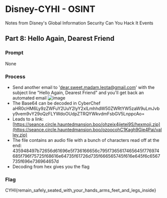 # Disney-CYHI - OSINT
Notes from Disney's Global Information Security Can You Hack It Events

## Part 8: Hello Again, Dearest Friend
### Prompt
None
### Process
* Send another email to 'dear.sweet.madam.leota@gmail.com' with the subject line "Hello Again, Dearest Friend" and you'll get back an automated email
![image](https://github.com/vbyerley/Disney-CYHI/assets/54579088/d49d34b8-9666-4959-88fa-886aaefaafe9)
* The Base64 can be decoded in CyberChef aHR0cHM6Ly9zZWFuY2UuY2lyY2xlLmhhdW50ZWRtYW5zaW9uLmJvby9vem9vY29oQzFLYWdoOUdpZTRQYWkvdmFsbGV5LnppcAo=
* Leads to a link: [https://seance.circle.hauntedmansion.boo/ohzeix4jietei9S/hexmoji.zip](https://seance.circle.hauntedmansion.boo/ozoocohC1Kagh9Gie4Pai/valley.zip)
* The file contains an audio file with a bunch of characters read off at the end: 435948497b72656d61696e5f736166656c795f7365617465645f776974685f796f75725f68616e64735f61726d735f666565745f616e645f6c6567735f696e736964657d
* Decoding from hex gives you the flag
### Flag
CYHI{remain_safely_seated_with_your_hands_arms_feet_and_legs_inside}
